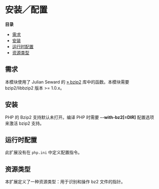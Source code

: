 安装／配置
==========

**目录**

-   [需求](/bzip2/setup.html#需求)
-   [安装](/bzip2/setup.html#安装)
-   [运行时配置](/bzip2/setup.html#运行时配置)
-   [资源类型](/bzip2/setup.html#资源类型)

需求
----

本模块使用了 Julian Seward 的
<a href="https://www.sourceware.org/bzip2/" class="link external">» bzip2</a>
库中的函数。本模块需要 bzip2/libbzip2 版本 \>= 1.0.x。

安装
----

PHP 的 Bzip2 支持默认未打开。编译 PHP 时需要 **--with-bz2\[=DIR\]**
配置选项来激活 bzip2 支持。

运行时配置
----------

此扩展没有在 `php.ini` 中定义配置指令。

资源类型
--------

本扩展定义了一种资源类型：用于识别和操作 bz2 文件的指针。
